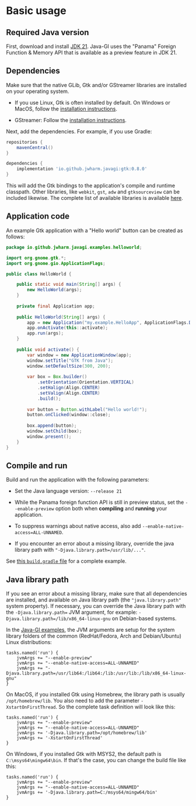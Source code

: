 # Basic usage

## Required Java version

First, download and install [JDK 21](https://jdk.java.net/21/). Java-GI uses the "Panama" Foreign Function & Memory API that is available as a preview feature in JDK 21.

## Dependencies

Make sure that the native GLib, Gtk and/or GStreamer libraries are installed on your operating system.

- If you use Linux, Gtk is often installed by default. On Windows or MacOS, follow the [installation instructions](https://www.gtk.org/docs/installations/).

- GStreamer: Follow the [installation instructions](https://gstreamer.freedesktop.org/documentation/installing/).

Next, add the dependencies. For example, if you use Gradle:

```groovy
repositories {
    mavenCentral()
}

dependencies {
    implementation 'io.github.jwharm.javagi:gtk:0.8.0'
}
```

This will add the Gtk bindings to the application's compile and runtime classpath. Other libraries, like `webkit`, `gst`, `adw` and `gtksourceview` can be included likewise. The complete list of available libraries is available [here](https://github.com/jwharm/java-gi/tree/main/modules).

## Application code

An example Gtk application with a "Hello world" button can be created as follows:

```java
package io.github.jwharm.javagi.examples.helloworld;

import org.gnome.gtk.*;
import org.gnome.gio.ApplicationFlags;

public class HelloWorld {

    public static void main(String[] args) {
        new HelloWorld(args);
    }
    
    private final Application app;
    
    public HelloWorld(String[] args) {
        app = new Application("my.example.HelloApp", ApplicationFlags.DEFAULT_FLAGS);
        app.onActivate(this::activate);
        app.run(args);
    }
    
    public void activate() {
        var window = new ApplicationWindow(app);
        window.setTitle("GTK from Java");
        window.setDefaultSize(300, 200);
        
        var box = Box.builder()
            .setOrientation(Orientation.VERTICAL)
            .setHalign(Align.CENTER)
            .setValign(Align.CENTER)
            .build();
        
        var button = Button.withLabel("Hello world!");
        button.onClicked(window::close);
        
        box.append(button);
        window.setChild(box);
        window.present();
    }
}
```

## Compile and run

Build and run the application with the following parameters:

- Set the Java language version: `--release 21`

- While the Panama foreign function API is still in preview status, set the `--enable-preview` option both when **compiling** and **running** your application.

- To suppress warnings about native access, also add `--enable-native-access=ALL-UNNAMED`.

- If you encounter an error about a missing library, override the java library path with `"-Djava.library.path=/usr/lib/..."`.

See [this `build.gradle` file](https://github.com/jwharm/java-gi-examples/blob/main/HelloWorld/build.gradle) for a complete example.

## Java library path

If you see an error about a missing library, make sure that all dependencies are installed, and available on Java library path (the `"java.library.path"` system property). If necessary, you can override the Java library path with the `-Djava.library.path=` JVM argument, for example: `-Djava.library.path=/lib/x86_64-linux-gnu` on Debian-based systems.

In the [Java-GI examples](examples.md), the JVM arguments are setup for the system library folders of the common (RedHat/Fedora, Arch and Debian/Ubuntu) Linux distributions:

```
tasks.named('run') {
    jvmArgs += "--enable-preview"
    jvmArgs += "--enable-native-access=ALL-UNNAMED"
    jvmArgs += "-Djava.library.path=/usr/lib64:/lib64:/lib:/usr/lib:/lib/x86_64-linux-gnu"
}
```

On MacOS, if you installed Gtk using Homebrew, the library path is usually `/opt/homebrew/lib`. You also need to add the parameter `-XstartOnFirstThread`. So the complete task definition will look like this:

```
tasks.named('run') {
    jvmArgs += "--enable-preview"
    jvmArgs += "--enable-native-access=ALL-UNNAMED"
    jvmArgs += '-Djava.library.path=/opt/homebrew/lib'
    jvmArgs += '-XstartOnFirstThread'
}
```

On Windows, if you installed Gtk with MSYS2, the default path is `C:\msys64\mingw64\bin`. If that's the case, you can change the build file like this:

```
tasks.named('run') {
    jvmArgs += "--enable-preview"
    jvmArgs += "--enable-native-access=ALL-UNNAMED"
    jvmArgs += '-Djava.library.path=C:/msys64/mingw64/bin'
}
```
